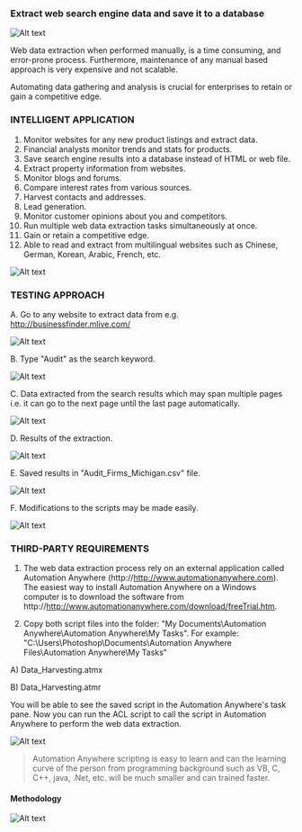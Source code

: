 ### Extract web search engine data and save it to a database ###

![Alt text](http://173.0.133.251/images/GitHub/webDataExtImg.jpg "Web data extraction")


Web data extraction when performed manually, is a time consuming, and error-prone process. Furthermore, maintenance of any manual based approach is very expensive and not scalable.

Automating data gathering and analysis is crucial for enterprises to retain or gain a competitive edge. 


### INTELLIGENT APPLICATION ###

<ol>
<li>Monitor websites for any new product listings and extract data.</li>
<li>Financial analysts monitor trends and stats for products.</li>
<li>Save search engine results into a database instead of HTML or web file.</li>
<li>Extract property information from websites.</li>
<li>Monitor blogs and forums.</li>
<li>Compare interest rates from various sources.</li>
<li>Harvest contacts and addresses.</li>
<li>Lead generation.</li>
<li>Monitor customer opinions about you and competitors.</li>
<li>Run multiple web data extraction tasks simultaneously at once.</li>
<li>Gain or retain a competitive edge.</li>
<li>Able to read and extract from multilingual websites such as Chinese, German, Korean, Arabic, French, etc.</li>
</ol>

![Alt text](http://173.0.133.251/images/GitHub/webAutomation2.jpg "Intelligent Web Application")



### TESTING APPROACH ###

A.  Go to any website to extract data from e.g. http://businessfinder.mlive.com/

![Alt text](http://173.0.133.251/images/GitHub/website-mlive.jpg "Website to extract data from")


B.  Type "Audit" as the search keyword.

![Alt text](http://173.0.133.251/images/GitHub/results.jpg "Keyword")


C.  Data extracted from the search results which may span multiple pages i.e. it can go to the next page until the last page automatically.

![Alt text](http://173.0.133.251/images/GitHub/extracted.jpg "Data extracted from the website")


D.  Results of the extraction.

![Alt text](http://173.0.133.251/images/GitHub/data.jpg "Results of the extraction")


E.  Saved results in "Audit_Firms_Michigan.csv" file.

![Alt text](http://173.0.133.251/images/GitHub/excel.jpg "Results saved in csv file")


F.  Modifications to the scripts may be made easily.

![Alt text](http://173.0.133.251/images/GitHub/script.jpg "Modifications to the scripts")


### THIRD-PARTY REQUIREMENTS ###

1.  The web data extraction process rely on an external application called Automation Anywhere (http://http://www.automationanywhere.com).  The easiest way to install Automation Anywhere on a Windows computer is to download the software from http://http://www.automationanywhere.com/download/freeTrial.htm.

2.  Copy both script files into the folder: "My Documents\Automation Anywhere\Automation Anywhere\My Tasks".  For example: "C:\Users\Photoshop\Documents\Automation Anywhere Files\Automation Anywhere\My Tasks"

A)  Data_Harvesting.atmx
 
B)  Data_Harvesting.atmr

You will be able to see the saved script in the Automation Anywhere's task pane.  Now you can run the ACL script to call the script in Automation Anywhere to perform the web data extraction.

![Alt text](http://173.0.133.251/images/GitHub/AA.jpg "Saved task")

<blockquote>Automation Anywhere scripting is easy to learn and can the learning curve of the person from programming background such as VB, C, C++, java, .Net, etc. will be much smaller and can trained faster.</blockquote>


#### Methodology ####

![Alt text](http://173.0.133.251/images/GitHub/use-methodology.gif "How I Work")


